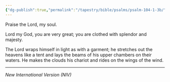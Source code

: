 ```yaml
---
{"dg-publish":true,"permalink":"/tapestry/bible/psalms/psalm-104-1-3b/","title":"Psalm 104:1–3b","hide":true,"tags":["bible-verse","bible-verse"],"dgHomeLink":true,"dgShowLocalGraph":true,"dgEnableSearch":true}
---
```


Praise the Lord, my soul.

Lord my God, you are very great; you are clothed with splendor and majesty.

 The Lord wraps himself in light as with a garment; he stretches out the heavens like a tent and lays the beams of his upper chambers on their waters.
He makes the clouds his chariot and rides on the wings of the wind.



---
*New International Version (NIV)*